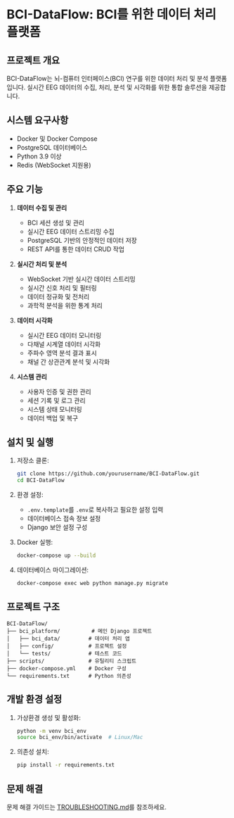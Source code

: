 # BCI-DataFlow: BCI를 위한 데이터 처리 플랫폼

## 프로젝트 개요

BCI-DataFlow는 뇌-컴퓨터 인터페이스(BCI) 연구를 위한 데이터 처리 및 분석 플랫폼입니다. 실시간 EEG 데이터의 수집, 처리, 분석 및 시각화를 위한 통합 솔루션을 제공합니다.

## 시스템 요구사항

- Docker 및 Docker Compose
- PostgreSQL 데이터베이스
- Python 3.9 이상
- Redis (WebSocket 지원용)

## 주요 기능

1. **데이터 수집 및 관리**
   * BCI 세션 생성 및 관리
   * 실시간 EEG 데이터 스트리밍 수집
   * PostgreSQL 기반의 안정적인 데이터 저장
   * REST API를 통한 데이터 CRUD 작업

2. **실시간 처리 및 분석**
   * WebSocket 기반 실시간 데이터 스트리밍
   * 실시간 신호 처리 및 필터링
   * 데이터 정규화 및 전처리
   * 과학적 분석을 위한 통계 처리

3. **데이터 시각화**
   * 실시간 EEG 데이터 모니터링
   * 다채널 시계열 데이터 시각화
   * 주파수 영역 분석 결과 표시
   * 채널 간 상관관계 분석 및 시각화

4. **시스템 관리**
   * 사용자 인증 및 권한 관리
   * 세션 기록 및 로그 관리
   * 시스템 상태 모니터링
   * 데이터 백업 및 복구

## 설치 및 실행

1. 저장소 클론:
   ```bash
   git clone https://github.com/yourusername/BCI-DataFlow.git
   cd BCI-DataFlow
   ```

2. 환경 설정:
   * `.env.template`를 `.env`로 복사하고 필요한 설정 입력
   * 데이터베이스 접속 정보 설정
   * Django 보안 설정 구성

3. Docker 실행:
   ```bash
   docker-compose up --build
   ```

4. 데이터베이스 마이그레이션:
   ```bash
   docker-compose exec web python manage.py migrate
   ```

## 프로젝트 구조

```
BCI-DataFlow/
├── bci_platform/          # 메인 Django 프로젝트
│   ├── bci_data/         # 데이터 처리 앱
│   ├── config/           # 프로젝트 설정
│   └── tests/            # 테스트 코드
├── scripts/              # 유틸리티 스크립트
├── docker-compose.yml    # Docker 구성
└── requirements.txt      # Python 의존성
```

## 개발 환경 설정

1. 가상환경 생성 및 활성화:
   ```bash
   python -m venv bci_env
   source bci_env/bin/activate  # Linux/Mac
   ```

2. 의존성 설치:
   ```bash
   pip install -r requirements.txt
   ```

## 문제 해결

문제 해결 가이드는 [TROUBLESHOOTING.md](TROUBLESHOOTING.md)를 참조하세요.

